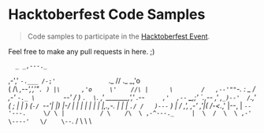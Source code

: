 # Hacktoberfest Code Samples

> Code samples to participate in the [Hacktoberfest Event](https://hacktoberfest.digitalocean.com).

Feel free to make any pull requests in here. ;)

      _ _,---._
   ,-','       `-.___
  /-;'               `._
 /\/          ._   _,'o \
( /\       _,--'\,','"`. )
 |\      ,'o     \'    //\
 |      \        /   ,--'""`-.
 :       \_    _/ ,-'         `-._
  \        `--'  /                )
   `.  \`._    ,'     ________,','
     .--`     ,'  ,--` __\___,;'
      \`.,-- ,' ,`_)--'  /`.,'
       \( ;  | | )      (`-/
         `--'| |)       |-/
           | | |        | |
           | | |,.,-.   | |_
           | `./ /   )---`  )
          _|  /    ,',   ,-'
         ,'|_(    /-<._,' |--,
          |    `--'---.     \/ \
         |          / \    /\  \
       ,-^---._     |  \  /  \  \
    ,-'        \----'   \/    \--`.
   /            \              \   \
